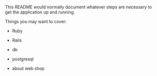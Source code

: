 This README would normally document whatever steps are necessary to get the application up and running.

Things you may want to cover:

- Ruby 
- Rails
- db
- postgresql

- about web shop
